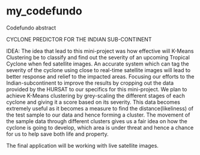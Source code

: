 # my_codefundo
Codefundo abstract

CYCLONE PREDICTOR FOR THE INDIAN SUB-CONTINENT

IDEA: 
	 The idea that lead to this mini-project was how effective will K-Means Clustering be to classify and find out the severity of an upcoming Tropical Cyclone when fed satellite images. An accurate system which can tag the severity of the cyclone using close to real-time satellite images will lead to better response and relief to the impacted areas.
Focusing our efforts to the Indian-subcontinent to improve the results by cropping out the data provided by the HURSAT to our specifics for this mini-project.
We plan to achieve K-Means clustering by grey-scaling the different stages of each cyclone and giving it a score based on its severity.   This data becomes extremely useful as it becomes a measure to find the distance(likeliness) of the test sample to our data and hence forming a cluster.
The movement of the sample data through different clusters gives us a fair idea on how the cyclone is going to develop, which area is under threat and hence a chance for us to help save both life and property.

The final application will be working with live satellite images. 
 

